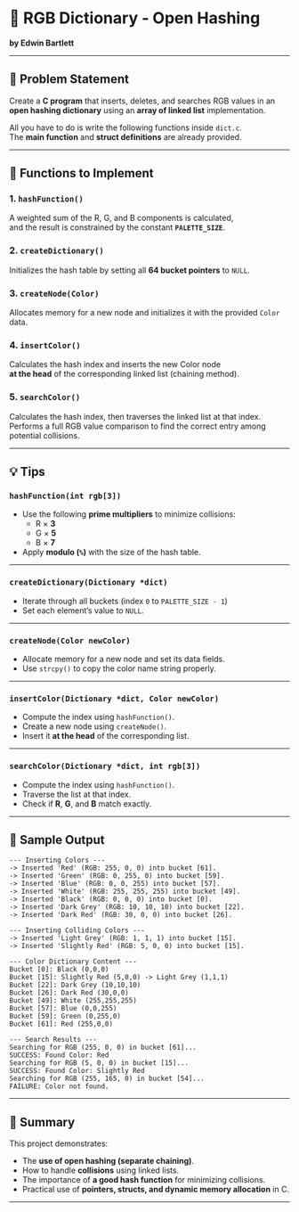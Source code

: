 # 🎨 RGB Dictionary - Open Hashing  
**by Edwin Bartlett**

---

## 🧩 Problem Statement
Create a **C program** that inserts, deletes, and searches RGB values in an **open hashing dictionary** using an **array of linked list** implementation.

All you have to do is write the following functions inside `dict.c`.  
The **main function** and **struct definitions** are already provided.

---

## 🧠 Functions to Implement

### 1. `hashFunction()`
A weighted sum of the R, G, and B components is calculated,  
and the result is constrained by the constant **`PALETTE_SIZE`**.

### 2. `createDictionary()`
Initializes the hash table by setting all **64 bucket pointers** to `NULL`.

### 3. `createNode(Color)`
Allocates memory for a new node and initializes it with the provided `Color` data.

### 4. `insertColor()`
Calculates the hash index and inserts the new Color node  
**at the head** of the corresponding linked list (chaining method).

### 5. `searchColor()`
Calculates the hash index, then traverses the linked list at that index.  
Performs a full RGB value comparison to find the correct entry among potential collisions.

---

## 💡 Tips

### `hashFunction(int rgb[3])`
- Use the following **prime multipliers** to minimize collisions:
  - R × **3**
  - G × **5**
  - B × **7**
- Apply **modulo (`%`)** with the size of the hash table.

---

### `createDictionary(Dictionary *dict)`
- Iterate through all buckets (index `0` to `PALETTE_SIZE - 1`)
- Set each element’s value to `NULL`.

---

### `createNode(Color newColor)`
- Allocate memory for a new node and set its data fields.
- Use `strcpy()` to copy the color name string properly.

---

### `insertColor(Dictionary *dict, Color newColor)`
- Compute the index using `hashFunction()`.
- Create a new node using `createNode()`.
- Insert it **at the head** of the corresponding list.

---

### `searchColor(Dictionary *dict, int rgb[3])`
- Compute the index using `hashFunction()`.
- Traverse the list at that index.
- Check if **R**, **G**, and **B** match exactly.

---

## 🧾 Sample Output

```plaintext
--- Inserting Colors ---
-> Inserted 'Red' (RGB: 255, 0, 0) into bucket [61].
-> Inserted 'Green' (RGB: 0, 255, 0) into bucket [59].
-> Inserted 'Blue' (RGB: 0, 0, 255) into bucket [57].
-> Inserted 'White' (RGB: 255, 255, 255) into bucket [49].
-> Inserted 'Black' (RGB: 0, 0, 0) into bucket [0].
-> Inserted 'Dark Grey' (RGB: 10, 10, 10) into bucket [22].
-> Inserted 'Dark Red' (RGB: 30, 0, 0) into bucket [26].

--- Inserting Colliding Colors ---
-> Inserted 'Light Grey' (RGB: 1, 1, 1) into bucket [15].
-> Inserted 'Slightly Red' (RGB: 5, 0, 0) into bucket [15].

--- Color Dictionary Content ---
Bucket [0]: Black (0,0,0)
Bucket [15]: Slightly Red (5,0,0) -> Light Grey (1,1,1)
Bucket [22]: Dark Grey (10,10,10)
Bucket [26]: Dark Red (30,0,0)
Bucket [49]: White (255,255,255)
Bucket [57]: Blue (0,0,255)
Bucket [59]: Green (0,255,0)
Bucket [61]: Red (255,0,0)

--- Search Results ---
Searching for RGB (255, 0, 0) in bucket [61]...
SUCCESS: Found Color: Red
Searching for RGB (5, 0, 0) in bucket [15]...
SUCCESS: Found Color: Slightly Red
Searching for RGB (255, 165, 0) in bucket [54]...
FAILURE: Color not found.
```

---

## 📘 Summary
This project demonstrates:
- The **use of open hashing (separate chaining)**.
- How to handle **collisions** using linked lists.
- The importance of **a good hash function** for minimizing collisions.
- Practical use of **pointers, structs, and dynamic memory allocation** in C.

---
